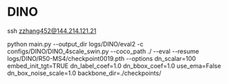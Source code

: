 # DINO

ssh zzhang452@144.214.121.21

python main.py   --output_dir logs/DINO/eval2     -c configs/DINO/DINO_4scale_swin.py --coco_path ./  --eval      --resume logs/DINO/R50-MS4/checkpoint0019.pth     --options dn_scalar=100 embed_init_tgt=TRUE     dn_label_coef=1.0 dn_bbox_coef=1.0 use_ema=False     dn_box_noise_scale=1.0 backbone_dir=./checkpoints/
